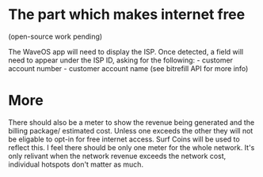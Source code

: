 # The part which makes internet free
(open-source work pending)

The WaveOS app will need to display the ISP. Once detected, a field will need to appear under the ISP ID, asking for the following: 
    - customer account number
    - customer account name (see bitrefill API for more info) 
 
# More

There should also be a meter to show the revenue being generated and the billing package/ estimated cost. 
Unless one exceeds the other they will not be eligable to opt-in for free internet access. 
Surf Coins will be used to reflect this. 
I feel there should be only one meter for the whole network. 
It's only relivant when the network revenue exceeds the network cost, individual hotspots don't matter as much. 
